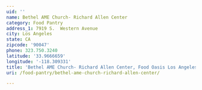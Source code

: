 ```yaml
---
uid: ''
name: Bethel AME Church- Richard Allen Center
category: Food Pantry
address_1: 7919 S.  Western Avenue
city: Los Angeles
state: CA
zipcode: '90047'
phone: 323.750.3240
latitude: '33.9666659'
longitude: '-118.309331'
title: 'Bethel AME Church- Richard Allen Center, Food Oasis Los Angeles'
uri: /food-pantry/bethel-ame-church-richard-allen-center/

---
```


